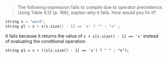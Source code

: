> The following expression fails to compile due to operator precedence. Using Table 4.12 (p. 166), explain why it fails. How would you fix it?
```cpp
string s = "word";
string pl = s + s[s.size() - 1] == 's' ? "" : "s" ;
```

It fails because it returns the value of `s + s[s.size() - 1] == 's'` instead of evaluating the conditional operation.
```
string p1 = s + ((s[s.size() - 1] == 's') ? " " : "s");
```